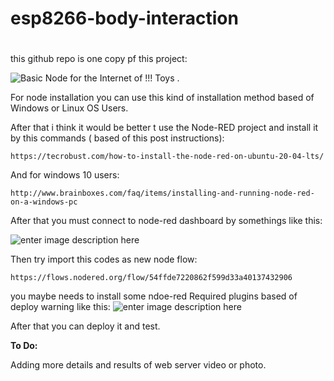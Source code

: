 # esp8266-body-interaction
# 


this github repo  is one copy pf this project:

![Basic Node for the Internet of !!! Toys .][1]

For node installation you can use this kind of installation method based of Windows or Linux OS Users.

After that i think it would be better t use the Node-RED project and install it by this commands ( based of this post instructions):

```
https://tecrobust.com/how-to-install-the-node-red-on-ubuntu-20-04-lts/
```
And for windows 10 users:

`http://www.brainboxes.com/faq/items/installing-and-running-node-red-on-a-windows-pc`



After that you must connect to node-red dashboard by somethings like this:

![enter image description here][2]

Then try import this codes as new node flow:

```
https://flows.nodered.org/flow/54ffde7220862f599d33a40137432906
```

you maybe needs to install some ndoe-red Required plugins based of deploy warning like this:
![enter image description here][3]

After that you can deploy it and test.

**To Do:**

Adding more details and results of web server video or photo.

  [1]: https://bodyinteraction.com/2017/03/23/basic-node-for-the-internet-of-sex-toys-part-1/
  [2]: https://i.stack.imgur.com/fZaUj.png
  [3]: https://i.stack.imgur.com/Dpdo6.png
